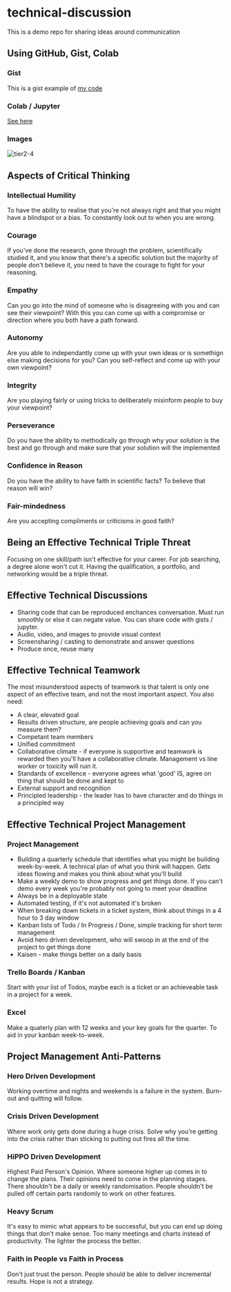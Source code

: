 # technical-discussion
This is a demo repo for sharing ideas around communication

## Using GitHub, Gist, Colab 

### Gist

This is a gist example of [my code](https://gist.github.com/Maytch/33f6ea9ae697c933c44378b2c641de8c)

### Colab / Jupyter

[See here](https://github.com/Maytch/technical-discussion/blob/main/create_markdown_in_jupyter.ipynb)

### Images

![tier2-4](https://user-images.githubusercontent.com/5732128/138562437-9654edce-a56d-4712-953c-ab20d49ea84e.png)


## Aspects of Critical Thinking

### Intellectual Humility

To have the ability to realise that you're not always right and that you might have a blindspot or a bias. To constantly look out to when you are wrong.

### Courage

If you've done the research, gone through the problem, scientifically studied it, and you know that there's a specific solution but the majority of people don't believe it, you need to have the courage to fight for your reasoning.

### Empathy

Can you go into the mind of someone who is disagreeing with you and can see their viewpoint? With this you can come up with a compromise or direction where you both have a path forward.

### Autonomy

Are you able to independantly come up with your own ideas or is somethign else making decisions for you? Can you self-reflect and come up with your own viewpoint?

### Integrity

Are you playing fairly or using tricks to deliberately misinform people to buy your viewpoint? 

### Perseverance

Do you have the ability to methodically go through why your solution is the best and go through and make sure that your solution will the implemented

### Confidence in Reason

Do you have the ability to have faith in scientific facts? To believe that reason will win?

### Fair-mindedness

Are you accepting compliments or criticisms in good faith?


## Being an Effective Technical Triple Threat

Focusing on one skill/path isn't effective for your career. For job searching, a degree alone won't cut it. Having the qualification, a portfolio, and networking would be a triple threat.

## Effective Technical Discussions

* Sharing code that can be reproduced enchances conversation. Must run smoothly or else it can negate value. You can share code with gists / jupyter.
* Audio, video, and images to provide visual context
* Screensharing / casting to demonstrate and answer questions
* Produce once, reuse many

## Effective Technical Teamwork

The most misunderstood aspects of teamwork is that talent is only one aspect of an effective team, and not the most important aspect. You also need:

* A clear, elevated goal
* Results driven structure, are people achieving goals and can you measure them?
* Competant team members
* Unified commitment
* Collaborative climate - if everyone is supportive and teamwork is rewarded then you'll have a collaborative climate. Management vs line worker or toxicity will ruin it.
* Standards of excellence - everyone agrees what 'good' IS, agree on thing that should be done and kept to
* External support and recognition
* Principled leadership - the leader has to have character and do things in a principled way

## Effective Technical Project Management

### Project Management

* Building a quarterly schedule that identifies what you might be building week-by-week. A technical plan of what you think will happen. Gets ideas flowing and makes you think about what you'll build
* Make a weekly demo to show progress and get things done. If you can't demo every week you're probably not going to meet your deadline
* Always be in a deployable state
* Automated testing, if it's not automated it's broken
* When breaking down tickets in a ticket system, think about things in a 4 hour to 3 day window
* Kanban lists of Todo / In Progress / Done, simple tracking for short term management
* Avoid hero driven development, who will swoop in at the end of the project to get things done
* Kaisen - make things better on a daily basis

### Trello Boards / Kanban

Start with your list of Todos, maybe each is a ticket or an achieveable task in a project for a week.

### Excel

Make a quaterly plan with 12 weeks and your key goals for the quarter. To aid in your kanban week-to-week.

## Project Management Anti-Patterns

### Hero Driven Development

Working overtime and nights and weekends is a failure in the system. Burn-out and quitting will follow.

### Crisis Driven Development

Where work only gets done during a huge crisis. Solve why you're getting into the crisis rather than sticking to putting out fires all the time.

### HiPPO Driven Development

Highest Paid Person's Opinion. Where someone higher up comes in to change the plans. Their opinions need to come in the planning stages. There shouldn't be a daily or weekly randomisation. People shouldn't be pulled off certain parts randomly to work on other features.

### Heavy Scrum

It's easy to mimic what appears to be successful, but you can end up doing things that don't make sense. Too many meetings and charts instead of productivity. The lighter the process the better.

### Faith in People vs Faith in Process

Don't just trust the person. People should be able to deliver incremental results. Hope is not a strategy.
